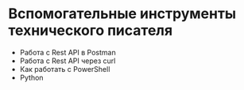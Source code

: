 # Вспомогательные инструменты технического писателя

- Работа с Rest API в Postman 
- Работа с Rest API через curl
- Как работать с PowerShell
- Python

